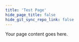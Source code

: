 ```yaml
---
title: 'Test Page'
hide_page_title: false
hide_git_sync_repo_link: false
---
```


Your page content goes here.